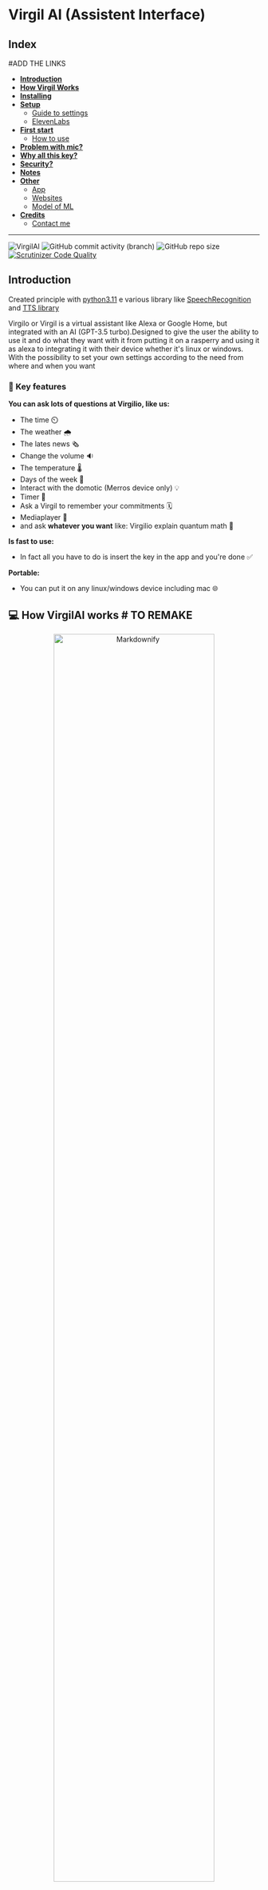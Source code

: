 # Virgil AI (Assistent Interface)

<style>
r { color: Red }
o { color: Orange }
g { color: Green }
b { color: Blue }
v { color: Purple }
c { color: Cyan }
y { color: Yellow }
</style>
## Index

#ADD THE LINKS
- **[Introduction](#introduction)**
- **[How Virgil Works](#💻-how-virgilai-works)**
- **[Installing](#installation)**
- **[Setup](#📖-setup)**
    - [Guide to settings](#📚-guide-to-local-setting)
    - [ElevenLabs](#guide-to-elevenlabs)
- **[First start]()**
    - [How to use]()
- **[Problem with mic?]()**
- **[Why all this key?]()**
- **[Security?]()**
- **[Notes]()**
- **[Other]()**
    - [App]()
    - [Websites]()
    - [Model of ML]()
- **[Credits]()**
    - [Contact me]()

---

![VirgilAI](https://img.shields.io/badge/2%2C1k-2%2C1k?style=for-the-badge&logo=visualstudiocode&label=Lines%20of%20code&labelColor=282a3&color=%23164773)
![GitHub commit activity (branch)](https://img.shields.io/github/commit-activity/w/Retr0100/VirgilAI?style=for-the-badge&logo=github&labelColor=%23282a3&color=%231B7F79)
![GitHub repo size](https://img.shields.io/github/repo-size/Retr0100/VirgilAI?style=for-the-badge&logo=github&labelColor=%23282a3&color=%23bd93f9)
[![Scrutinizer Code Quality](https://img.shields.io/badge/9,6-9,6?style=for-the-badge&logo=scrutinizerci&label=Scrutinizer&labelColor=282a3&color=%23008000)](https://scrutinizer-ci.com/g/Retr0100/VirgilAI/?branch=master)

## Introduction 

Created principle with [python3.11](https://www.python.org/downloads/) e various library like [SpeechRecognition ](https://pypi.org/project/SpeechRecognition/)  and [TTS library](https://pypi.org/project/gTTS/) 

Virgilo or Virgil is a virtual assistant like Alexa or Google Home, but integrated with an AI (GPT-3.5 turbo).Designed to give the user the ability to use it and do what they want with it from putting it on a rasperry and using it as alexa to integrating it with their device whether it's linux or windows. With the possibility to set your own settings according to the need from where and when you want

### 🔑 Key features
**You can ask lots of questions at Virgilio, like us:**
- The time ⏲️
- The weather 🌧️
- The lates news 🗞️
- Change the volume 🔉
- The temperature 🌡️
- Days of the week 📆
- Interact with the domotic (Merros device only) 💡
- Timer 🔂
- Ask a Virgil to remember your commitments 🗓️
- Mediaplayer 🎵
- and ask **whatever you want** like: Virgilio explain quantum math 🤖
  
**Is fast to use:**
- In fact all you have to do is insert the key in the app and you're done ✅
  
**Portable:**
- You can put it on any linux/windows device including mac 🌐


## 💻 How VirgilAI works  # TO REMAKE
<p align="center">
 <img src="asset/DiagrammaAI.svg" alt="Markdownify" width ="80%" >
</p>




## 📋 Installing 


### Obligatory prerequisites 

 - <c>Python 3.11>=</c>
 - <c>Key of GPT3.5>=</c>

### Installation 

1. The first part of the installation is to **download** all the files from the repository
   - command linee ```git clone https://github.com/Retr0100/VirgilApp.git```
   - or download the zip
2. Now we need the **api** (for now i am not rich and i do not pay for everything) so
 we are need of 3 api keys (the keys marked with * **are mandatory** for operation)
   - <y>API for OpenAI and GPT</y>, 
          i recommend this [video tutorial](https://www.youtube.com/watch?v=u-LeLPBZr2k) *
   - <y>API for Merros</y> (domotic socket),
          just create a [Merros account](https://www.meross.com/en-gc) and insert the credential 
   - <y>API for ElevenLabs</y>
       This API is not required, but if you want a [BEST EXPERIENCE](https://elevenlabs.io/speech-synthesis) i raccomand you to get

1. When you have all the keys/accounts, save them on any file

   

## Notes ❗ #TO  UPDATE

<r>**THIS IS NOT OBBLIGATORY.**</r>  
 Before the user on Linux (preferably, but also on Windows it would not be) create an enviroment with venv ```python -m venv name_enviroment``` after writing ```source name_enviroment/bin/activate```.
 Now you can install all the dependencies without putting your PC at risk. 
 To close the environment, just run ```deactivate```.
 If you use the enviroment try Virgil only whith the text interface 

## 📖 Setup
### When you have installed and downloaded the API you can start setup Virgilio 🥡
 1. Open a terminal to the directory VirgilAI/setup run the command ` pip install -r requirements.txt ` this install some requirements for run the setup file
 2. Now still in the VirgilAI folder, run the command `python or python3 setup.py`
 3. Once we have finished setting up the environment through the setup programme, we can run virgilio **BUT BEWARE THERE ARE SO MANY OTHER THINGS WE CAN SET**
   
### 📚 Guide to **LOCAL** setting #

- **<g>Virgil settings</g>**
   - <o>**Launch Startup**</o>: The programme will be started every time the PC is started.
   - **<o>Default interface type**</o>: You can choose whether to start virgilio with a text or voice interface by default (if you do not wish to set a default interface, you will be asked each time).
   - **<o>Run without console (background)**</o>: Virgil will be started and run in the background, without a console (This option is only available if voice intercom is used).
 - <g>**Debug settings** (You can also ignore them)</g>
   - **<o>Debug level**</o>: You can decide which debug level can be displayed on the screen by default it is set to info (So all logs above and equal to info will be shown, at first not advisable)
   - **<o>Write in file**</o>: Scrittura dei logs in un file (Se saranno scritti un in file non verranno visualizzati a schermo)


### 📚 Guide to **ONLINE** setting #

<o>**Difference between online and local settings**</o>

- <g>**Local**</g>: Local settings are obviously not synchronised on each device and will have to be setup for each environment, and some settings such as debugging settings can be set directly from code and without too much effort 
- <g>**Online**</g>:Online settings will be synchronised on each device but can only and only be changed via the APP, which unfortunately is only available for android. 

```
// THE VALUES ON THE JSON ARE THE DEFAULT
{
    "language": "it", //The launguage for now is useless sorry
    "wordActivation": "Virgilio", //The word on Virgil can Activate
    "volume": "100.0", // Set the start volume of Virgil
    "city": "Salerno", // City default for the Meteo
    "operation_timeout": "3", // Listening time if you don't tal 
    "dynamic_energy_threshold": "true", // Automatic and dynamic microphone sensitivity
    "energy_threshold": "3500", //Sensitivy of microphone                                     
    "elevenlabs": "aaaaaaaaaaaaaaaaaaaaaaaaaaaaaaaa", //Key for elevenlabs                  
    "openAI": "sk-aaaaaaaaaaaaaaaaaaaaaaaaaaaaaaaaaaaaaaaaaaaa", //Key for openAI
    "merrosEmail": "email", //Credential for merros                                                                
    "merrosPassword": "password", //Credential for merros                                                               
    "temperature": "0.9", //Randomness of GPT responses
    "max_tokens": "30" //Max lenght phrase of GPT                                                                       
}                                                                                                                      
```

### Guide to ElevenLabs

Elevenlabs is a service to reproduce tts by deeplearning and the key is free but is necessery an account but the token are very few...
**But is there a trick** to having <o>**UNLIMITED**</o> accounts with the same email

<c>**Explanation:**</c>

  1. Take a any gmail 
  2. add a dot anywhere in the email
  3. And the email of confirmation will be sent

<c>**Example:**</c>

Original email: `example@gmail.com`
Email with dots added: `example.@gmail.com` or `e.xample@gmail.com`

## First start

The first start-up of Virgilio will be quite important because you will be generated an IMPORTANT key for configuring Virgilio via the APP 

Important notes: 

- The first start will be the **same for all**, without taking into account the settings previously made with the setup.py programme, so once you have taken the key and **saved** it in a file for safety, you will need to restart virgilio.
- You can only generate a <r>**MAXIMUM**</r> of 5 keys per machine
- The first time you start Virgil immediately after booting, it will be much slower than a normal start. This is because Python, and Virgil in general, is **optimised** so that the more starts it has in a session, the faster it will start.

### How to use




## 🎙️ Guide to Microphone

### **Problem**
**The recognizer tries to recognize speech even when I’m not speaking, or after I’m done speaking.**

### Solution
Try increasing the recognizer_instance.energy_threshold property. This is basically how sensitive the recognizer is to when recognition should start. Higher values mean that it will be less sensitive, which is useful if you are in a loud room.

I created this tool for you (the tool is included in the repository) 💓

```
import math
import speech_recognition as sr
import time
listener = sr.Recognizer()
def main(languageChoose:str):
    print("SAY A WORD OR PHRASE IN YOUR LANGAGE")
    resultDict = {}
    for i in range(5):
        try:
            with sr.Microphone() as source:
                print(f"{i}. SPEAK")
                start_time = time.time()
                voice = listener.listen(source,3,15)
                command = listener.recognize_google(voice,language=languageChoose)
                end_time = time.time()
                resultDict[i] = [listener.energy_threshold,command,end_time - start_time]
        except:
            pass
    return resultDict
if __name__ == "__main__":
    listener.operation_timeout = 2
    listener.dynamic_energy_threshold = True
    languageChoose = str(input("Insert your language nation and dialet if is not dialet simple repeate the nation example it-it: "))
    results  = main(languageChoose)
    sorted_keys = sorted(results.keys(), key=lambda key: results[key][2])
    sorted_dict = {key: results[key] for key in sorted_keys}
    print(f"Recommended value:  {math.ceil(list(sorted_dict.values())[0][0])}")
```
**The tool is not 100% accurate but it is a great way to get a starting idea if you see that virgil is not accurate enough in recognizing when you speak and when you don't try adjustment**





### Why the key of OpenAI,ElevenLabs and Merros❓

- OpenAI: This is in fact the only mandatory key, as GPT covers 50% of the application, and this is the real **difference** to Alexa and Virgil.
- ElevenLabs: This key is not mandatory but it makes the experience more pleasant because ElevenLabs implements a more natural Speech To Text (TTS) and also allows you to choose your own voice.
  The key for the API is free and only requires registration (TIPS: If you run out of tokens and want to continue using elevenlabs free, create another account with the same email address, but put a dot anywhere before the "@" and the confirmation email will still arrive, but it will be a different email address for the site... **SHHH DON'T TELL ANYONE**) If you can't register, Virgil will still work, but with Google's TTS.
 and it's not the best choice 😅. 
- Meross: This credential an required **ONLY** if you can use a domotic Meross but if you dont have a domotic Meross don't waste time ⏲️

### How to change the voice for TTS ElevenLabs: # ADD THE WARNING SU THE PRESET FILES OR REMOVE THIS PARAGRAM

1. Go in this file ```lib/sound.py```
2. Go on the site of [ElevenLabs](https://elevenlabs.io/speech-synthesis) create an account (You should already have it)
3. Explore the default Voice and choice one
4. Now on this part of file ```sound.py```
    ```
    sound = generate(
                        api_key = self.API_KEY,
                        text=text,
                        voice="Antoni",
                        model='eleven_multilingual_v1'
                    )
    ```
    And replace the voice whith the one you want (if after the TTS dont'work try another voice on whatch a video on YT on how to use default entries )
5.  Restart Virgil
 
## 🔁 Change the key #ADD NOTES ONLY 5 KEY

> Go in the directory call setup and search the key.txt (remeber the key is a hexadecimal string of 32 characters),delete it and relaunch Virgil

## ⚠️ TO BE CONSIDERED 
1. The entire project is only at the albor and is not 100% complete
2. Virgilio without the API insert and without the connection will not function fully 
3. The api for GPT is almost free but is necessary inser the credit/debit card (sorry i know is annoying) 💸
4. I do not guarantee the robustness of the code and software at100% for now also the ML models are still under development and study and may not be 100% accurate 


## Other #ADD THE OTHER THINGS



## 💸 Credits and technologies used #REMAKE

Developer: Only me for now
Technologies:
 - Python
 - Bash and Batch (for the setup)
 - Python library like: Request,SpeechRecognize,Pygame etc

ps: follow me on [instagram](https://www.instagram.com/akiidjk) and [twitter](https://twitter.com/R3tr0_fj) contact me for help or support


